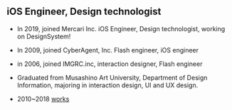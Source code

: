 ## iOS Engineer, Design technologist

- In 2019, joined Mercari Inc. iOS Engineer, Design technologist, working on DesignSystem!

- In 2009, joined CyberAgent, Inc. Flash engineer, iOS engineer

- in 2006, joined IMGRC.inc, interaction designer, Flash engineer

- Graduated from Musashino Art University, Department of Design Information, majoring in interaction design, UI and UX design.

- 2010~2018 [works](https://slides.com/shiuchi/deck-1)

